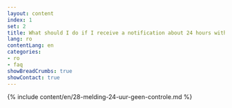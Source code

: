 ```yaml
---
layout: content
index: 1
set: 2
title: What should I do if I receive a notification about 24 hours with no checks by the app?
lang: ro
contentLang: en
categories:
- ro
- faq
showBreadCrumbs: true
showContact: true
---
```

{% include content/en/28-melding-24-uur-geen-controle.md %}
